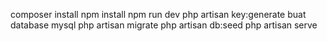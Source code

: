 composer install
npm install 
npm run dev
php artisan key:generate
buat database mysql
php artisan migrate
php artisan db:seed 
php artisan serve
